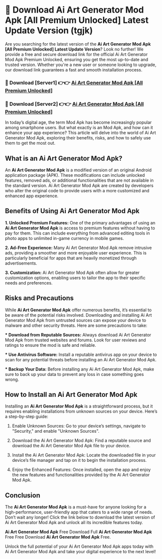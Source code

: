 # 🤖 Download Ai Art Generator Mod Apk [All Premium Unlocked] Latest Update Version (tgjk)

Are you searching for the latest version of the <strong>Ai Art Generator Mod Apk [All Premium Unlocked] Latest Update Version</strong>? Look no further! We provide a free and secure download link for the official Ai Art Generator Mod Apk Premium Unlocked, ensuring you get the most up-to-date and trusted version. Whether you're a new user or someone looking to upgrade, our download link guarantees a fast and smooth installation process.


<h3>📌 Download [Server1] 👉👉 <a href="https://hapymods.com?title=Ai+Art+Generator+Mod+Apk&ref=3B1">Ai Art Generator Mod Apk [All Premium Unlocked]</a></h3>

<h3>📌 Download [Server2] 👉👉 <a href="https://hapymods.com?title=Ai+Art+Generator+Mod+Apk&ref=3B1">Ai Art Generator Mod Apk [All Premium Unlocked]</a></h3>


In today’s digital age, the term Mod Apk has become increasingly popular among smartphone users. But what exactly is an Mod Apk, and how can it enhance your app experience? This article will delve into the world of Ai Art Generator Mod Apk, exploring their benefits, risks, and how to safely use them to get the most out.


<h2>What is an Ai Art Generator Mod Apk?</h2>

An <strong>Ai Art Generator Mod Apk</strong> is a modified version of an original Android application package (APK). These modifications can include unlocked features, removed ads, or additional functionalities that are not available in the standard version. Ai Art Generator Mod Apk are created by developers who alter the original code to provide users with a more customized and enhanced app experience.


<h2>Benefits of Using Ai Art Generator Mod Apk</h2>

<strong> 1. Unlocked Premium Features:</strong> One of the primary advantages of using an <strong>Ai Art Generator Mod Apk</strong> is access to premium features without having to pay for them. This can include everything from advanced editing tools in photo apps to unlimited in-game currency in mobile games.

<strong> 2. Ad-Free Experience:</strong> Many Ai Art Generator Mod Apk remove intrusive ads, providing a smoother and more enjoyable user experience. This is particularly beneficial for apps that are heavily monetized through advertisements.

<strong> 3. Customization:</strong> Ai Art Generator Mod Apk often allow for greater customization options, enabling users to tailor the app to their specific needs and preferences.


<h2>Risks and Precautions</h2>

While <strong>Ai Art Generator Mod Apk</strong> offer numerous benefits, it’s essential to be aware of the potential risks involved. Downloading and installing Ai Art Generator Mod Apk from untrusted sources can expose your device to malware and other security threats. Here are some precautions to take:

<strong> * Download from Reputable Sources:</strong> Always download Ai Art Generator Mod Apk from trusted websites and forums. Look for user reviews and ratings to ensure the mod is safe and reliable.

<strong> * Use Antivirus Software:</strong> Install a reputable antivirus app on your device to scan for any potential threats before installing an Ai Art Generator Mod Apk.

<strong> * Backup Your Data:</strong> Before installing any Ai Art Generator Mod Apk, make sure to back up your data to prevent any loss in case something goes wrong.


<h2>How to Install an Ai Art Generator Mod Apk</h2>

Installing an <strong>Ai Art Generator Mod Apk</strong> is a straightforward process, but it requires enabling installations from unknown sources on your device. Here’s a step-by-step guide:

 1. Enable Unknown Sources: Go to your device’s settings, navigate to "Security," and enable "Unknown Sources".

 2. Download the Ai Art Generator Mod Apk: Find a reputable source and download the Ai Art Generator Mod Apk file to your device.

 3. Install the Ai Art Generator Mod Apk: Locate the downloaded file in your device’s file manager and tap on it to begin the installation process.

 4. Enjoy the Enhanced Features: Once installed, open the app and enjoy the new features and functionalities provided by the Ai Art Generator Mod Apk.


<h2><strong>Conclusion</strong></h2>

The <strong>Ai Art Generator Mod Apk</strong> is a must-have for anyone looking for a high-performance, user-friendly app that caters to a wide range of needs. Don’t wait any longer! Click the link below to download the latest version of Ai Art Generator Mod Apk and unlock all its incredible features today.

<strong>Ai Art Generator Mod Apk</strong> Free Download Full <strong>Ai Art Generator Mod Apk</strong> Free Free Download <strong>Ai Art Generator Mod Apk</strong> Free.

Unlock the full potential of your Ai Art Generator Mod Apk apps today with Ai Art Generator Mod Apk and take your digital experience to the next level!